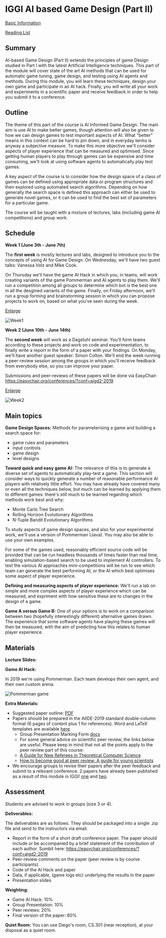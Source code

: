 # IGGI AI based Game Design (Part II)

<a href="https://github.com/GAIGResearch/AIGD2/blob/master/IGGI%20AIGD2%20Basic%20Information.pdf?raw=true">Basic Information</a>

[Reading List](readinglist.md)

## Summary 

AI-based Game Design (Part II) extends the principles of game Design studied in Part I with the latest Artificial Intelligence techniques. This part of the module will cover state of the art AI methods that can be used for automatic game tuning, game design, and testing using AI agents and methods. During this module, you will learn these techniques, design your own game and participate in an AI hack. Finally, you will write all your work and experiments in a scientific paper and receive feedback in order to help you submit it to a conference. 

## Outline

The theme of this part of the course is AI Informed Game Design. The main aim is use AI to make better games, though attention will also be given to how we can design games to test important aspects of AI. What "better" means in this context can be hard to pin down, and in everyday terms is anyway a subjective measure. To make this more objective we'll consider aspects of player experience that can be measured and optimised. Since getting human players to play through games can be expensive and time consuming, we'll look at using software agents to automatically play test games.

A key aspect of the course is to consider how the design space of a class of games can be defined using appropriate data or program structures and then explored using automated search algorithms. Depending on how generally the search space is defined this approach can either be used to generate novel games, or it can be used to find the best set of parameters for a particular game.

The course will be taught with a mixture of lectures, labs (including game AI competitions) and group work.

## Schedule

**Week 1 (June 3th - June 7th)**

The **first week** is mostly lectures and labs, designed to introduce you to the concepts of using AI for Game Design. On Wednesday, we'll have two guest talks: Vanessa Volz and Mike Cook.

On Thursday we'll have the game AI Hack in which you, in teams, will work creating variants of the game Pommerman and AI agents to play them. We'll run a competition among all groups to determine which bot is the best one in all the desgined variants of the game. Finally, on Friday afternoon, we'll run a group forming and brainstorming session in which you can propose projects to work on, based on what you've seen during the week.

<a href="https://github.com/GAIGResearch/AIGD2/blob/master/img/Week1.png?raw=true" target="_blank">Enlarge</a>

<img src="img/Week1.png" alt="Week1" class="inline"/>


**Week 2 (June 10th - June 14th)**

The **second week** will work as a Dagstuhl seminar. You'll form teams according to these projects and work on code and experimentation, to finally write a report in the form of a paper with your findings. On Monday, we'll have another guest speaker: Simon Colton. We'll end the week running a peer-review session among the groups in which you'll receive feedback from everybody else, so you can improve your paper.

Submissions and peer-reviews of these papers will be done via EasyChair: <a href="https://easychair.org/conferences/?conf=aigd2">https://easychair.org/conferences/?conf=aigd2-2019</a>

<a href="https://github.com/GAIGResearch/AIGD2/blob/master/img/Week2.png?raw=true" target="_blank">Enlarge</a>

<img src="img/Week2.png" alt="Week2" class="inline"/>


## Main topics

**Game Design Spaces:** Methods for parameterising a game and building a search space for:
 - game rules and parameters
 - input controls
 - game design
 - level designs
 
 
 **Toward quick and easy game AI:** The relevance of this is to generate a diverse set of agents to automatically play-test a game. This section will consider ways to quickly generate a number of reasonable performance AI players with relatively little effort. You may have already have covered many or even all the techniques below, but much can be learned by applying them to different games: there's still much to be learned regarding which methods work best and why:
 - Monte Carlo Tree Search
 - Rolling Horizon Evolutionary Algorithms
 - N-Tuple Bandit Evolutionary Algorithms

To study aspects of game design spaces, and also for your experimental work, we'll use a version of Pommerman (Java). You may also be able to use your own examples.

For some of the games used, reasonably efficient source code will be provided that can be run headless thousands of times faster than real time, enabling simulation-based search to be used to implement AI controllers. To test the various AI approaches mini-competitions will be run to see which team can generate the best performing AI, or the AI which best optimises some aspect of player experience.

**Defining and measuring aspects of player experience:** We'll run a lab on simple and more complex aspects of player experience which can be measured, and expriment with how sensitive these are to changes in the design of a game.

**Game A versus Game B:** One of your options is to work on a comparison between two (hopefully interestingly different) alternative games drawn. The experience that some software agents have playing these games will then be measured, with the aim of predicting how this relates to human player experience.

## Materials

**Lecture Slides:** 
<!--
 - <a href="https://github.com/GAIGResearch/AIGD2/blob/master/lectures/Introduction%202018.pptx?raw=true">Introduction</a>
 - <a href="https://github.com/GAIGResearch/AIGD2/blob/master/lectures/Game%20Design%20Spaces%20with%20Videos%202018.pptx?raw=true">Game Design Spaces</a>
 - <a href="https://github.com/GAIGResearch/AIGD2/blob/master/lectures/Game%20Parameter%20Tuning%20with%20NTBEA%202018.pptx?raw=true">Game Parameter Tuning with NTBEA</a>
 - <a href="https://github.com/GAIGResearch/AIGD2/blob/master/lectures/Rolling%20Horizon%20Evolution%202018.pptx?raw=true">Rolling Horizon Evolution</a>
 - <a href="https://github.com/GAIGResearch/AIGD2/blob/master/lectures/Fast%20Forward%20Models%202018.pptx?raw=true">Fast Forward Models</a> - <a href="https://github.com/GAIGResearch/AIGD2/blob/master/lectures/MCTS%2BPTSP.pptx?raw=true">MCTS and PTSP</a>
 - <a href="https://github.com/GAIGResearch/AIGD2/blob/master/lectures/GVGAI.pptx?raw=true">GVGAI</a>
 - <a href="https://github.com/GAIGResearch/AIGD2/blob/master/lectures/Game%20AI%20Hack%202018.pptx?raw=true">Game AI Hack</a>
 - <a href="https://github.com/GAIGResearch/AIGD2/blob/master/lectures/Peer%20Review.pptx?raw=true">Peer Review</a>
 
**Labs:** 
 -  [Game Tuning](./labs/GameTuningLab2018.pdf)
 -  [Rolling Horizon Evolution](./labs/RollingHorizonLab2018.pdf)
-->

**Game AI Hack:**

In 2019 we're using Pommerman. Each team develops their own agent, and their own custom arena.

![Pommerman game](img/Pommerman.png)

**Extra Materials:**

- Suggested paper outline: <a href="https://github.com/GAIGResearch/AIGD2/blob/master/utils/PaperOutline.pdf?raw=true">PDF</a>
- Papers should be prepared in the AIIDE-2019 standard double-column format (6 pages of content plus 1 for references). Word and LaTeX templates are available <a href="http://www.aaai.org/Publications/Templates/AuthorKit19.zip">here</a>.
  - Group Presentation Marking Form <a href="https://github.com/GAIGResearch/AIGD2/blob/master/utils/GroupPresentationForm.docx?raw=true">docx</a>
  - For some general advice on scientific peer review, the links below are useful. Please keep in mind that not all the points apply to the peer review part of this course:
  - <a href="http://www.jmlr.org/reviewing-papers/p92-parberry.pdf">A Guide for New Referees in Theoretical Computer Science</a>
  - <a href="https://violentmetaphors.com/2013/12/13/how-to-become-good-at-peer-review-a-guide-for-young-scientists/">How to become good at peer review: A guide for young scientists</a>
- We encourage groups to revise their papers after the peer feedback and submit to a relevant conference. 2 papers have already been published as a result of this module in IGGI! <a href="https://github.com/GAIGResearch/AIGD2/blob/master/papers/NTupleBanditGameImprovement.pdf?raw=true">one</a> and  <a href="https://github.com/GAIGResearch/AIGD2/blob/master/papers/automatic-game-tuning.pdf?raw=true">two</a>.


## Assessment

Students are advised to work in groups (size 3 or 4).

**Deliverables:**

The deliverables are as follows. They should be packaged into a single .zip file and send to the instructors via email.
  - Report in the form of a short draft conference paper. The paper should include or be accompanied by a brief statement of the contribution of each author. Sumbit here: <a href="https://easychair.org/conferences/?conf=aigd2-2019">https://easychair.org/conferences/?conf=aigd2-2019</a>
  - Peer-review comments on the paper (peer review is by course participants). 
  - Code of the AI Hack and paper  
  - Data, if applicable, (game logs etc) underlying the results in the paper
  - Presentation slides

**Weighting:**

 - Game AI Hack: 10%
 - Group Presentation: 10%
 - Peer reviews: 20%
 - Final version of the paper: 60%

**Quiet Room:**
You can use Diego's room, CS.301 (near reception), at your disposal as a quiet room.

